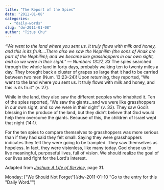 ```yaml
---
title: "The Report of the Spies"
date: "2011-01-08"
categories: 
  - "daily-words"
slug: "dw-2011-01-08"
author: "Titus Chu"
---
```


_“We went to the land where you sent us. It truly flows with milk and honey, and this is its fruit....There also we saw the Nephilim (the sons of Anak are part of the Nephilim); and we became like grasshoppers in our own sight, and so we were in their sight." — Numbers 13:27, 33_ The spies searched through the whole land in forty days, probably walking ten to twenty miles a day. They brought back a cluster of grapes so large that it had to be carried between two men (Num. 13:23–24)! Upon returning, they reported, “We went to the land where you sent us. It truly flows with milk and honey, and this is its fruit” (v. 27).

While in the land, they also saw the different peoples who inhabited it. Ten of the spies reported, “We saw the giants...and we were like grasshoppers in our own sight, and so we were in their sight” (v. 33). They saw God’s blessing in the produce of the land, but they didn’t believe that God would help them overcome the giants. Because of this, the children of Israel wept that night (14:1).

For the ten spies to compare themselves to grasshoppers was more serious than if they had said they felt small. Saying they were grasshoppers indicates they felt they were going to be trampled. They saw themselves as hopeless. In fact, they were visionless, like many today. God chose us to live meaningful, purposeful lives, full of vision. We should realize the goal of our lives and fight for the Lord’s interest.

Adapted from _[Joshua: A Life of Service,](/book-joshua/ "Go to the listing for this book.")_ page 31.

Monday: ["We Should Not Forget"](/dw-2011-01-10 "Go to the entry for this "Daily Word."")
